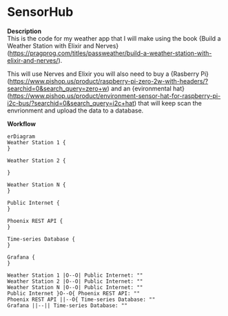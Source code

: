 # SensorHub

**Description**  
This is the code for my weather app that I will make using the book {Build a Weather Station with Elixir and Nerves}(https://pragprog.com/titles/passweather/build-a-weather-station-with-elixir-and-nerves/).  
  
This will use Nerves and Elixir you will also need to buy a {Rasberry Pi}(https://www.pishop.us/product/raspberry-pi-zero-2w-with-headers/?searchid=0&search_query=zero+w) and an {evironmental hat}(https://www.pishop.us/product/environment-sensor-hat-for-raspberry-pi-i2c-bus/?searchid=0&search_query=i2c+hat) that will keep scan the envrionment and upload the data to a database.  

**Workflow**  
```mermaid
erDiagram
Weather Station 1 {
}

Weather Station 2 {

}

Weather Station N {
}

Public Internet {
}

Phoenix REST API {
}

Time-series Database {
}

Grafana {
}

Weather Station 1 |O--O| Public Internet: ""
Weather Station 2 |O--O| Public Internet: ""
Weather Station N |O--O| Public Internet: ""
Public Internet }O--O{ Phoenix REST API: ""
Phoenix REST API ||--O{ Time-series Database: ""
Grafana ||--|| Time-series Database: ""
```
